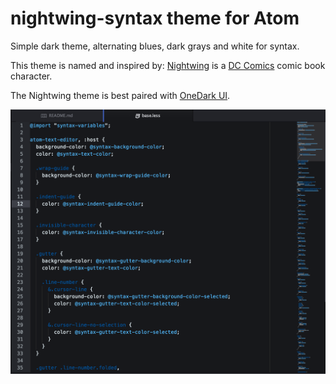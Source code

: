 # nightwing-syntax theme for Atom

Simple dark theme, alternating blues, dark grays and white for syntax.

This theme is named and inspired by: [Nightwing](https://en.wikipedia.org/wiki/Nightwing) is a [DC Comics](http://www.dccomics.com/characters/nightwing) comic book character.

The Nightwing theme is best paired with [OneDark UI](https://github.com/atom/one-dark-ui).  

![screenshot](nightwing-screenshot.png)
